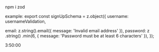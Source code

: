 npm i zod

example: export const signUpSchema = z.object({
username: usernameValidation,

email: z.string().email({ message: 'Invalid email address' }),
password: z
.string()
.min(6, { message: 'Password must be at least 6 characters' }),
});

3:50:00
